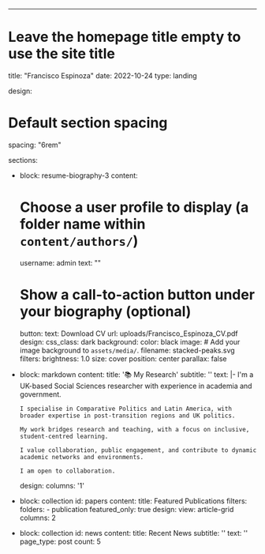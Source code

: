 ---
# Leave the homepage title empty to use the site title
title: "Francisco Espinoza"
date: 2022-10-24
type: landing

design:
  # Default section spacing
  spacing: "6rem"

sections:
  - block: resume-biography-3
    content:
      # Choose a user profile to display (a folder name within `content/authors/`)
      username: admin
      text: ""
      # Show a call-to-action button under your biography (optional)
      button:
        text: Download CV
        url: uploads/Francisco_Espinoza_CV.pdf
    design:
      css_class: dark
      background:
        color: black
        image:
          # Add your image background to `assets/media/`.
          filename: stacked-peaks.svg
          filters:
            brightness: 1.0
          size: cover
          position: center
          parallax: false

  - block: markdown
    content:
      title: '📚 My Research'
      subtitle: ''
      text: |-
        I'm a UK-based Social Sciences researcher with experience in academia and government.

        I specialise in Comparative Politics and Latin America, with broader expertise in post-transition regions and UK politics.

        My work bridges research and teaching, with a focus on inclusive, student-centred learning.

        I value collaboration, public engagement, and contribute to dynamic academic networks and environments.

        I am open to collaboration.
    design:
      columns: '1'

  - block: collection
    id: papers
    content:
      title: Featured Publications
      filters:
        folders:
          - publication
        featured_only: true
    design:
      view: article-grid
      columns: 2

  - block: collection
    id: news
    content:
      title: Recent News
      subtitle: ''
      text: ''
      page_type: post
      count: 5

